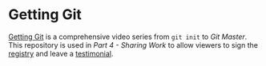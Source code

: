 # Getting Git
[Getting Git](https://gettiggit.com) is a comprehensive video series from `git init` to *Git Master*. This repository is used in *Part 4 - Sharing Work* to allow viewers to sign the [registry](registry.txt) and leave a [testimonial](testimonial.md).
